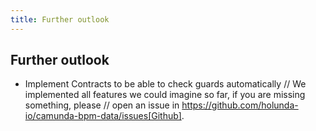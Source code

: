 ```yaml
---
title: Further outlook
---
```


## Further outlook

* Implement Contracts to be able to check guards automatically
// We implemented all features we could imagine so far, if you are missing something, please
// open an issue in https://github.com/holunda-io/camunda-bpm-data/issues[Github].
